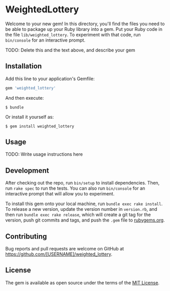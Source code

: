 # WeightedLottery

Welcome to your new gem! In this directory, you'll find the files you need to be able to package up your Ruby library into a gem. Put your Ruby code in the file `lib/weighted_lottery`. To experiment with that code, run `bin/console` for an interactive prompt.

TODO: Delete this and the text above, and describe your gem

## Installation

Add this line to your application's Gemfile:

```ruby
gem 'weighted_lottery'
```

And then execute:

    $ bundle

Or install it yourself as:

    $ gem install weighted_lottery

## Usage

TODO: Write usage instructions here

## Development

After checking out the repo, run `bin/setup` to install dependencies. Then, run `rake spec` to run the tests. You can also run `bin/console` for an interactive prompt that will allow you to experiment.

To install this gem onto your local machine, run `bundle exec rake install`. To release a new version, update the version number in `version.rb`, and then run `bundle exec rake release`, which will create a git tag for the version, push git commits and tags, and push the `.gem` file to [rubygems.org](https://rubygems.org).

## Contributing

Bug reports and pull requests are welcome on GitHub at https://github.com/[USERNAME]/weighted_lottery.

## License

The gem is available as open source under the terms of the [MIT License](https://opensource.org/licenses/MIT).
